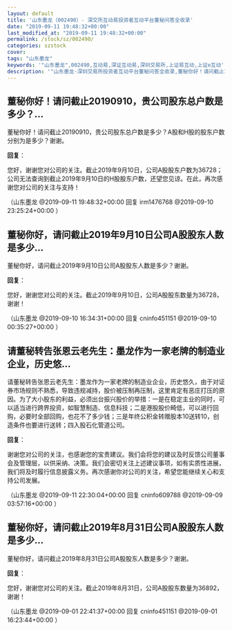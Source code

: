 ```yaml
---
layout: default
title: '山东墨龙（002490）- 深交所互动易投资者互动平台董秘问答全收录'
date: "2019-09-11 19:48:32+00:00"
last_modified_at: "2019-09-11 19:48:32+00:00"
permalink: /stock/sz/002490/
categories: szstock
cover: 
tags: "山东墨龙"
keywords: '"山东墨龙",002490,互动易,深证互动易,深圳交易所,上证易互动,上证e互动'
description: '"山东墨龙-深圳交易所投资者互动平台董秘问答全收录,董秘你好！请问截止20190910，贵公司股东总户数是多少？A股和H股的股东户数分别为是多少？谢谢。"'
---
```


## 董秘你好！请问截止20190910，贵公司股东总户数是多少？...

董秘你好！请问截止20190910，贵公司股东总户数是多少？A股和H股的股东户数分别为是多少？谢谢。

**回复**：

您好，谢谢您对公司的关注。截止2019年9月10日，公司A股股东户数为36728；公司无法查询到截止2019年9月10日的H股股东户数，还望您见谅。在此，再次感谢您对公司的关注与支持！ 

（山东墨龙  @2019-09-11 19:48:32+00:00 回复 irm1476768  @2019-09-10 23:25:24+00:00 ）

## 董秘你好，请问截止2019年9月10日公司A股股东人数是多少...

董秘你好，请问截止2019年9月10日公司A股股东人数是多少？谢谢。

**回复**：

您好，谢谢您对公司的关注。截止2019年9月10日，公司A股股东数量为36728，谢谢！ 

（山东墨龙  @2019-09-10 16:34:31+00:00 回复 cninfo451151  @2019-09-10 00:35:27+00:00 ）

## 请董秘转告张恩云老先生：墨龙作为一家老牌的制造业企业，历史悠...

请董秘转告张恩云老先生：墨龙作为一家老牌的制造业企业，历史悠久，由于对证券市场规则不熟悉，导致违规减持，股价被压制再压制，这里肯定有恶庄打压的原因。为了大小股东的利益，必须出台振兴股价的举措：一是在稳定主业的同时，可以适当进行跨界投资，如智慧制造、信息科技；二是港股股价畸低，可以进行回购，必要时全部回购，也花不了多少钱；三是年终公积金转赠股本10送转10，创造条件也要进行送转；四入股石化管道公司。

**回复**：

谢谢您对公司的关注，也感谢您的宝贵建议。我们会将您的建议及时反馈公司董事会及管理层，以供采纳、决策。我们会密切关注上述建议事项，如有实质性进展，我们将及时履行信息披露义务。再次感谢你对公司的关注，希望您能继续关心和支持公司发展。 

（山东墨龙  @2019-09-11 22:30:04+00:00 回复 cninfo609788  @2019-09-09 03:57:16+00:00 ）

## 董秘你好，请问截止2019年8月31日公司A股股东人数是多少...

董秘你好，请问截止2019年8月31日公司A股股东人数是多少？谢谢。

**回复**：

您好，谢谢您对公司的关注。截止2019年8月31日，公司A股股东数量为36892，谢谢！ 

（山东墨龙  @2019-09-01 22:41:37+00:00 回复 cninfo451151  @2019-09-01 16:23:44+00:00 ）

